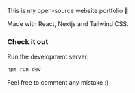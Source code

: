 This is my open-source website portfolio 🎉

Made with React, Nextjs and Tailwind CSS.

### Check it out

Run the development server:
```bash
npm run dev
```

Feel free to comment any mistake :)
